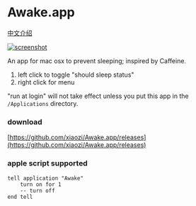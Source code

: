 ﻿
# [<span class="octicon octicon-link"></span>](#awakeapp)Awake.app

[中文介绍](http://type.so/object-c/awake-app.html)

[![screenshot](https://camo.githubusercontent.com/2bb97b776db20dbac366727cf21328d8f8a2c8bb/68747470733a2f2f7261772e6769746875622e636f6d2f7869616f7a692f4177616b652e6170702f6d61737465722f73637265656e73686f742e706e67)](https://camo.githubusercontent.com/2bb97b776db20dbac366727cf21328d8f8a2c8bb/68747470733a2f2f7261772e6769746875622e636f6d2f7869616f7a692f4177616b652e6170702f6d61737465722f73637265656e73686f742e706e67)

An app for mac osx to prevent sleeping; inspired by Caffeine.

1.  left click to toggle "should sleep status"
2.  right click for menu

"run at login" will not take effect unless you put this app in the `/Applications` directory.

### [<span class="octicon octicon-link"></span>](#download)download

[https://github.com/xiaozi/Awake.app/releases](https://github.com/xiaozi/Awake.app/releases)

### [<span class="octicon octicon-link"></span>](#apple-script-supported)apple script supported

```applescript
tell application "Awake"
    turn on for 1
    -- turn off
end tell
```
